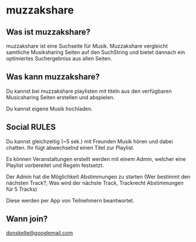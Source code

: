 muzzakshare
===========

Was ist muzzakshare?
-----------
muzzakshare ist eine Suchseite für Musik. Muzzakshare vergleicht samtliche Musiksharing Seiten auf den SuchString und bietet dannach ein optimiertes Suchergebniss aus allen Seiten.


Was kann muzzakshare?
-----------
Du kannst bei muzzakshare playlisten mit titeln aus den verfügbaren Musicsharing Seiten erstellen und abspielen.

Du kannst eigene Musik hochladen.



Social RULES
-----------
Du kannst gleichzeitig (~5 sek.) mit Freunden Musik hören und dabei chatten. Ihr fügt abwechselnd einen Titel zur Playlist. 

Es können Veranstaltungen erstellt werden mit einem Admin, welcher eine Playlist vorbereitet und Regeln festsetzt.

Der Admin hat die Möglichkeit Abstimmungen zu starten (Wer bestimmt den nächsten Track?, Was wird der nächste Track, Trackrecht Abstimmungen für 5 Tracks)

Diese werden per App von Teilnehmern beantwortet.


Wann join?
-----------
donskelle@googlemail.com
